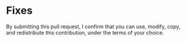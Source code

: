 # Fixes
 
 
By submitting this pull request, I confirm that you can use, modify, copy, and redistribute this contribution, under the terms of your choice.